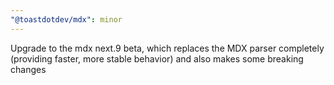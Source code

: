 ```yaml
---
"@toastdotdev/mdx": minor
---
```


Upgrade to the mdx next.9 beta, which replaces the MDX parser completely (providing faster, more stable behavior) and also makes some breaking changes

